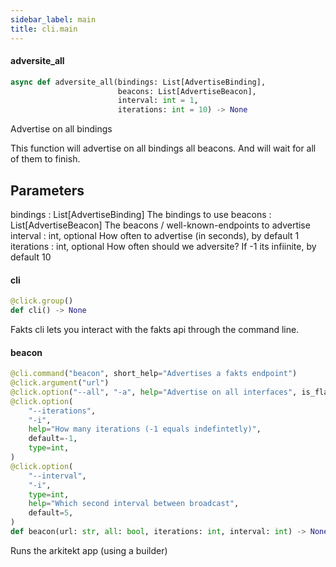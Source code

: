 ```yaml
---
sidebar_label: main
title: cli.main
---
```


#### adversite\_all

```python
async def adversite_all(bindings: List[AdvertiseBinding],
                        beacons: List[AdvertiseBeacon],
                        interval: int = 1,
                        iterations: int = 10) -> None
```

Advertise on all bindings

This function will advertise on all bindings
all beacons.  And will wait for all of them to finish.

Parameters
----------
bindings : List[AdvertiseBinding]
    The bindings to use
beacons : List[AdvertiseBeacon]
    The beacons / well-known-endpoints to advertise
interval : int, optional
    How often to advertise (in seconds), by default 1
iterations : int, optional
    How often should we adversite? If -1 its infiinite, by default 10

#### cli

```python
@click.group()
def cli() -> None
```

Fakts cli lets you interact with the fakts api
through the command line.

#### beacon

```python
@cli.command("beacon", short_help="Advertises a fakts endpoint")
@click.argument("url")
@click.option("--all", "-a", help="Advertise on all interfaces", is_flag=True)
@click.option(
    "--iterations",
    "-i",
    help="How many iterations (-1 equals indefintetly)",
    default=-1,
    type=int,
)
@click.option(
    "--interval",
    "-i",
    type=int,
    help="Which second interval between broadcast",
    default=5,
)
def beacon(url: str, all: bool, iterations: int, interval: int) -> None
```

Runs the arkitekt app (using a builder)

